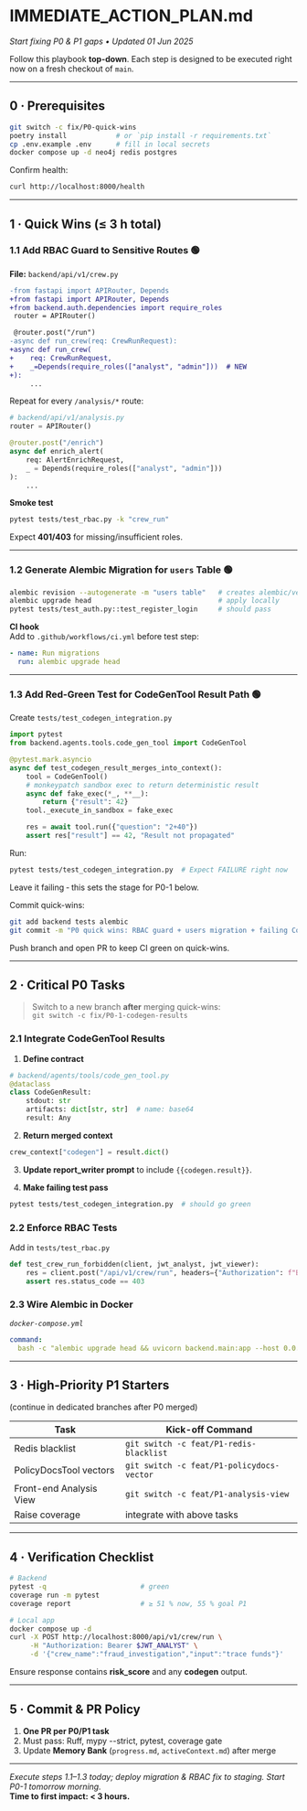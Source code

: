 # IMMEDIATE_ACTION_PLAN.md  
_Start fixing P0 & P1 gaps • Updated 01 Jun 2025_

Follow this playbook **top-down**. Each step is designed to be executed right now on a fresh checkout of `main`.

---

## 0 · Prerequisites

```bash
git switch -c fix/P0-quick-wins
poetry install            # or `pip install -r requirements.txt`
cp .env.example .env      # fill in local secrets
docker compose up -d neo4j redis postgres
```

Confirm health:

```bash
curl http://localhost:8000/health
```

---

## 1 · Quick Wins (≤ 3 h total)

### 1.1 Add RBAC Guard to Sensitive Routes 🟢

**File:** `backend/api/v1/crew.py`

```diff
-from fastapi import APIRouter, Depends
+from fastapi import APIRouter, Depends
+from backend.auth.dependencies import require_roles
 router = APIRouter()

 @router.post("/run")
-async def run_crew(req: CrewRunRequest):
+async def run_crew(
+    req: CrewRunRequest,
+    _=Depends(require_roles(["analyst", "admin"]))  # NEW
+):
     ...
```

Repeat for every `/analysis/*` route:

```python
# backend/api/v1/analysis.py
router = APIRouter()

@router.post("/enrich")
async def enrich_alert(
    req: AlertEnrichRequest,
    _ = Depends(require_roles(["analyst", "admin"]))
):
    ...
```

**Smoke test**

```bash
pytest tests/test_rbac.py -k "crew_run"
```

Expect **401/403** for missing/insufficient roles.

---

### 1.2 Generate Alembic Migration for `users` Table 🟢

```bash
alembic revision --autogenerate -m "users table"   # creates alembic/versions/<hash>_users_table.py
alembic upgrade head                               # apply locally
pytest tests/test_auth.py::test_register_login     # should pass
```

**CI hook**  
Add to `.github/workflows/ci.yml` before test step:

```yaml
- name: Run migrations
  run: alembic upgrade head
```

---

### 1.3 Add Red-Green Test for CodeGenTool Result Path 🟢

Create `tests/test_codegen_integration.py`

```python
import pytest
from backend.agents.tools.code_gen_tool import CodeGenTool

@pytest.mark.asyncio
async def test_codegen_result_merges_into_context():
    tool = CodeGenTool()
    # monkeypatch sandbox exec to return deterministic result
    async def fake_exec(*_, **__):
        return {"result": 42}
    tool._execute_in_sandbox = fake_exec

    res = await tool.run({"question": "2+40"})
    assert res["result"] == 42, "Result not propagated"
```

Run:

```bash
pytest tests/test_codegen_integration.py  # Expect FAILURE right now
```

Leave it failing ‑ this sets the stage for P0-1 below.

Commit quick-wins:

```bash
git add backend tests alembic
git commit -m "P0 quick wins: RBAC guard + users migration + failing CodeGen test"
```

Push branch and open PR to keep CI green on quick-wins.

---

## 2 · Critical P0 Tasks

> Switch to a new branch **after** merging quick-wins:  
> `git switch -c fix/P0-1-codegen-results`

### 2.1 Integrate CodeGenTool Results

1. **Define contract**

```python
# backend/agents/tools/code_gen_tool.py
@dataclass
class CodeGenResult:
    stdout: str
    artifacts: dict[str, str]  # name: base64
    result: Any
```

2. **Return merged context**

```python
crew_context["codegen"] = result.dict()
```

3. **Update report_writer prompt** to include `{{codegen.result}}`.

4. **Make failing test pass**

```bash
pytest tests/test_codegen_integration.py  # should go green
```

### 2.2 Enforce RBAC Tests

Add in `tests/test_rbac.py`

```python
def test_crew_run_forbidden(client, jwt_analyst, jwt_viewer):
    res = client.post("/api/v1/crew/run", headers={"Authorization": f"Bearer {jwt_viewer}"})
    assert res.status_code == 403
```

### 2.3 Wire Alembic in Docker

*`docker-compose.yml`*

```yaml
command:
  bash -c "alembic upgrade head && uvicorn backend.main:app --host 0.0.0.0 --port 8000"
```

---

## 3 · High-Priority P1 Starters

(continue in dedicated branches after P0 merged)

| Task | Kick-off Command |
|------|------------------|
| Redis blacklist | `git switch -c feat/P1-redis-blacklist` |
| PolicyDocsTool vectors | `git switch -c feat/P1-policydocs-vector` |
| Front-end Analysis View | `git switch -c feat/P1-analysis-view` |
| Raise coverage | integrate with above tasks |

---

## 4 · Verification Checklist

```bash
# Backend
pytest -q                       # green
coverage run -m pytest
coverage report                 # ≥ 51 % now, 55 % goal P1

# Local app
docker compose up -d
curl -X POST http://localhost:8000/api/v1/crew/run \
     -H "Authorization: Bearer $JWT_ANALYST" \
     -d '{"crew_name":"fraud_investigation","input":"trace funds"}'
```

Ensure response contains **risk_score** and any **codegen** output.

---

## 5 · Commit & PR Policy

1. **One PR per P0/P1 task**  
2. Must pass: Ruff, mypy --strict, pytest, coverage gate  
3. Update **Memory Bank** (`progress.md`, `activeContext.md`) after merge

---

_Execute steps 1.1–1.3 today; deploy migration & RBAC fix to staging. Start P0-1 tomorrow morning._  
**Time to first impact: < 3 hours.**  
